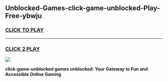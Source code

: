 
## Unblocked-Games-click-game-unblocked-Play-Free-ybwju
<h3>
<a href="https://premium76.site?title=click-game-unblocked&ref=10A">CLICK TO PLAY</a></h3>
<hr>

<h3>
<a href="https://premium76.site?title=click-game-unblocked&ref=10A">CLICK 2 PLAY</a>
  
</h3>

<a href="https://premium76.site?title=click-game-unblocked&ref=10A"><img src="https://clearcache.store/games.png"></a>


**click-game-unblocked games unblocked: Your Gateway to Fun and Accessible Online Gaming**
